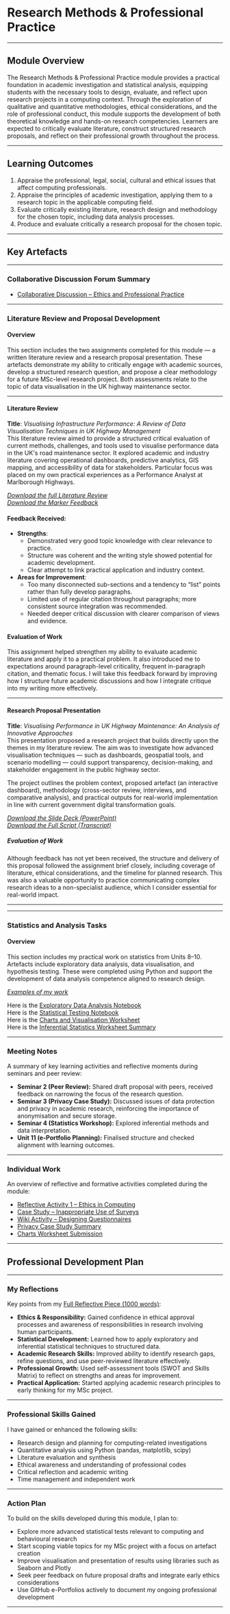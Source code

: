 # Research Methods & Professional Practice

---

## Module Overview

The Research Methods & Professional Practice module provides a practical foundation in academic investigation and statistical analysis, equipping students with the necessary tools to design, evaluate, and reflect upon research projects in a computing context. Through the exploration of qualitative and quantitative methodologies, ethical considerations, and the role of professional conduct, this module supports the development of both theoretical knowledge and hands-on research competencies. Learners are expected to critically evaluate literature, construct structured research proposals, and reflect on their professional growth throughout the process.

---

## Learning Outcomes

1. Appraise the professional, legal, social, cultural and ethical issues that affect computing professionals.  
2. Appraise the principles of academic investigation, applying them to a research topic in the applicable computing field.  
3. Evaluate critically existing literature, research design and methodology for the chosen topic, including data analysis processes.  
4. Produce and evaluate critically a research proposal for the chosen topic.

---

## Key Artefacts

---

### Collaborative Discussion Forum Summary

- [Collaborative Discussion – Ethics and Professional Practice](./Collaborative_Discussions/Discussion_1_Ethics/README.md)
<!-- Collaborative Discussion 2 omitted due to non-submission -->

---

### Literature Review and Proposal Development

#### Overview

This section includes the two assignments completed for this module — a written literature review and a research proposal presentation. These artefacts demonstrate my ability to critically engage with academic sources, develop a structured research question, and propose a clear methodology for a future MSc-level research project. Both assessments relate to the topic of data visualisation in the UK highway maintenance sector.

---

#### Literature Review

**Title**: *Visualising Infrastructure Performance: A Review of Data Visualisation Techniques in UK Highway Management*  
This literature review aimed to provide a structured critical evaluation of current methods, challenges, and tools used to visualise performance data in the UK's road maintenance sector. It explored academic and industry literature covering operational dashboards, predictive analytics, GIS mapping, and accessibility of data for stakeholders. Particular focus was placed on my own practical experiences as a Performance Analyst at Marlborough Highways.

*[Download the full Literature Review](./Individual_Work/Literature_Review_Outline/Literature_Review.docx)*  
*[Download the Marker Feedback](./Individual_Work/Literature_Review_Outline/Reece_Lance_RRMP_Summative_Feedback_Template_(Literature_Review).pdf)*

#### Feedback Received:
- **Strengths**:
  - Demonstrated very good topic knowledge with clear relevance to practice.
  - Structure was coherent and the writing style showed potential for academic development.
  - Clear attempt to link practical application and industry context.
- **Areas for Improvement**:
  - Too many disconnected sub-sections and a tendency to “list” points rather than fully develop paragraphs.
  - Limited use of regular citation throughout paragraphs; more consistent source integration was recommended.
  - Needed deeper critical discussion with clearer comparison of views and evidence.

#### Evaluation of Work

This assignment helped strengthen my ability to evaluate academic literature and apply it to a practical problem. It also introduced me to expectations around paragraph-level criticality, frequent in-paragraph citation, and thematic focus. I will take this feedback forward by improving how I structure future academic discussions and how I integrate critique into my writing more effectively.

---

#### Research Proposal Presentation

**Title**: *Visualising Performance in UK Highway Maintenance: An Analysis of Innovative Approaches*  
This presentation proposed a research project that builds directly upon the themes in my literature review. The aim was to investigate how advanced visualisation techniques — such as dashboards, geospatial tools, and scenario modelling — could support transparency, decision-making, and stakeholder engagement in the public highway sector.

The project outlines the problem context, proposed artefact (an interactive dashboard), methodology (cross-sector review, interviews, and comparative analysis), and practical outputs for real-world implementation in line with current government digital transformation goals.

*[Download the Slide Deck (PowerPoint)](./Individual_Work/Research_Proposal_Evaluation/Research-Proposal-Presentation.pptx)*  
*[Download the Full Script (Transcript)](./Individual_Work/Research_Proposal_Evaluation/Research-Proposal-Script.docx)*

##### Evaluation of Work

Although feedback has not yet been received, the structure and delivery of this proposal followed the assignment brief closely, including coverage of literature, ethical considerations, and the timeline for planned research. This was also a valuable opportunity to practice communicating complex research ideas to a non-specialist audience, which I consider essential for real-world impact.

---



---

### Statistics and Analysis Tasks

#### Overview

This section includes my practical work on statistics from Units 8–10. Artefacts include exploratory data analysis, data visualisation, and hypothesis testing. These were completed using Python and support the development of data analysis competence aligned to research design.

*[Examples of my work](./Statistics_Work/README.md)*

Here is the [Exploratory Data Analysis Notebook](./Statistics_Work/Unit_8_EDA.ipynb)  
Here is the [Statistical Testing Notebook](./Statistics_Work/Unit_9_Tests.ipynb)  
Here is the [Charts and Visualisation Worksheet](./Statistics_Work/Charts_Worksheet/README.md)  
Here is the [Inferential Statistics Worksheet Summary](./Statistics_Work/Statistical_Worksheets_Summary.md)

---

### Meeting Notes

A summary of key learning activities and reflective moments during seminars and peer review:

- **Seminar 2 (Peer Review):** Shared draft proposal with peers, received feedback on narrowing the focus of the research question.
- **Seminar 3 (Privacy Case Study):** Discussed issues of data protection and privacy in academic research, reinforcing the importance of anonymisation and secure storage.
- **Seminar 4 (Statistics Workshop):** Explored inferential methods and data interpretation.
- **Unit 11 (e-Portfolio Planning):** Finalised structure and checked alignment with learning outcomes.

---

### Individual Work

An overview of reflective and formative activities completed during the module:

- [Reflective Activity 1 – Ethics in Computing](./Individual_Work/Reflection_Ethics/README.md)
- [Case Study – Inappropriate Use of Surveys](./Individual_Work/Survey_Reflection/README.md)
- [Wiki Activity – Designing Questionnaires](./Individual_Work/Questionnaire_Wiki/README.md)
- [Privacy Case Study Summary](./Individual_Work/Privacy_Case_Study/README.md)
- [Charts Worksheet Submission](./Statistics_Work/Charts_Worksheet/README.md)

---

## Professional Development Plan

---

### My Reflections

Key points from my [Full Reflective Piece (1000 words)](./Professional_Development/Reflection.md):

- **Ethics & Responsibility:** Gained confidence in ethical approval processes and awareness of responsibilities in research involving human participants.
- **Statistical Development:** Learned how to apply exploratory and inferential statistical techniques to structured data.
- **Academic Research Skills:** Improved ability to identify research gaps, refine questions, and use peer-reviewed literature effectively.
- **Professional Growth:** Used self-assessment tools (SWOT and Skills Matrix) to reflect on strengths and areas for improvement.
- **Practical Application:** Started applying academic research principles to early thinking for my MSc project.

---

### Professional Skills Gained

I have gained or enhanced the following skills:

- Research design and planning for computing-related investigations  
- Quantitative analysis using Python (pandas, matplotlib, scipy)  
- Literature evaluation and synthesis  
- Ethical awareness and understanding of professional codes  
- Critical reflection and academic writing  
- Time management and independent work  

---

### Action Plan

To build on the skills developed during this module, I plan to:

- Explore more advanced statistical tests relevant to computing and behavioural research  
- Start scoping viable topics for my MSc project with a focus on artefact creation  
- Improve visualisation and presentation of results using libraries such as Seaborn and Plotly  
- Seek peer feedback on future proposal drafts and integrate early ethics considerations  
- Use GitHub e-Portfolios actively to document my ongoing professional development  

---
